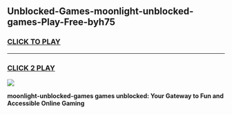 
## Unblocked-Games-moonlight-unblocked-games-Play-Free-byh75
<h3>
<a href="https://premium76.site?title=moonlight-unblocked-games&ref=17A">CLICK TO PLAY</a></h3>
<hr>

<h3>
<a href="https://premium76.site?title=moonlight-unblocked-games&ref=17A">CLICK 2 PLAY</a>
  
</h3>

<a href="https://premium76.site?title=moonlight-unblocked-games&ref=17A"><img src="https://clearcache.store/games.png"></a>


**moonlight-unblocked-games games unblocked: Your Gateway to Fun and Accessible Online Gaming**
